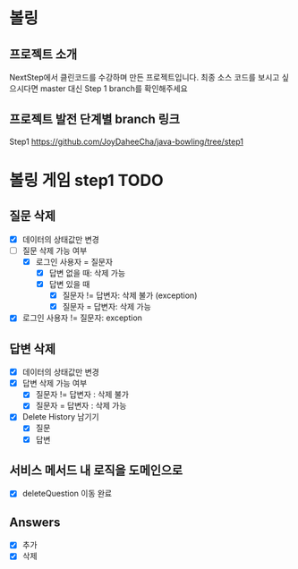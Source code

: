 # 볼링
## 프로젝트 소개
NextStep에서 클린코드를 수강하며 만든 프로젝트입니다. 최종 소스 코드를 보시고 싶으시다면 master 대신 Step 1 branch를 확인해주세요

## 프로젝트 발전 단계별 branch 링크
Step1 https://github.com/JoyDaheeCha/java-bowling/tree/step1

# 볼링 게임 step1 TODO

## 질문 삭제
- [X] 데이터의 상태값만 변경
- [ ] 질문 삭제 가능 여부
    - [X] 로그인 사용자 = 질문자
        - [X] 답변 없을 때: 삭제 가능
        - [X] 답변 있을 때
            - [X] 질문자 != 답변자: 삭제 불가 (exception)
            - [X] 질문자 = 답변자: 삭제 가능
- [X] 로그인 사용자 != 질문자: exception

## 답변 삭제

- [X] 데이터의 상태값만 변경
- [X] 답변 삭제 가능 여부
    - [X] 질문자 != 답변자 : 삭제 불가
    - [X] 질문자 = 답변자 : 삭제 가능

- [X] Delete History 남기기
    - [X] 질문
    - [X] 답변

## 서비스 메서드 내 로직을 도메인으로

- [X] deleteQuestion 이동 완료

## Answers

- [X] 추가
- [X] 삭제
